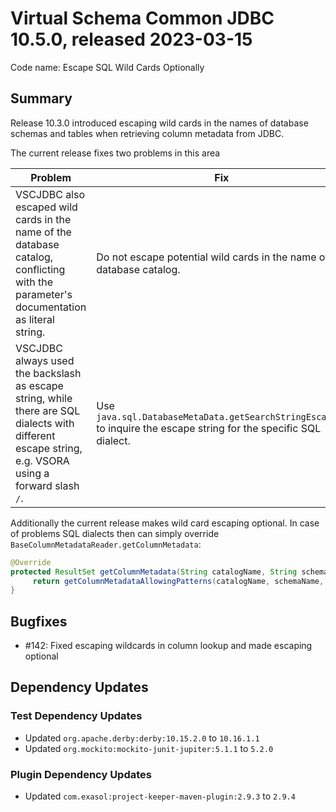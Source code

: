 # Virtual Schema Common JDBC 10.5.0, released 2023-03-15

Code name: Escape SQL Wild Cards Optionally

## Summary

Release 10.3.0 introduced escaping wild cards in the names of database schemas and tables when retrieving column metadata from JDBC.

The current release fixes two problems in this area

| Problem                                                                                                                                              | Fix                                                                                                                |
|------------------------------------------------------------------------------------------------------------------------------------------------------|--------------------------------------------------------------------------------------------------------------------|
| VSCJDBC also escaped wild cards in the name of the database catalog, conflicting with the parameter's documentation as literal string.               | Do not escape potential wild cards in the name of the database catalog.                                            |
| VSCJDBC always used the backslash as escape string, while there are SQL dialects with different escape string, e.g. VSORA using a forward slash `/`. | Use `java.sql.DatabaseMetaData.getSearchStringEscape()` to inquire the escape string for the specific SQL dialect. |

Additionally the current release makes wild card escaping optional. In case of problems SQL dialects then can simply override `BaseColumnMetadataReader.getColumnMetadata`:
```java
@Override
protected ResultSet getColumnMetadata(String catalogName, String schemaName, String tableName) throws SQLException {
     return getColumnMetadataAllowingPatterns(catalogName, schemaName, tableName);
}
```

## Bugfixes

* #142: Fixed escaping wildcards in column lookup and made escaping optional

## Dependency Updates

### Test Dependency Updates

* Updated `org.apache.derby:derby:10.15.2.0` to `10.16.1.1`
* Updated `org.mockito:mockito-junit-jupiter:5.1.1` to `5.2.0`

### Plugin Dependency Updates

* Updated `com.exasol:project-keeper-maven-plugin:2.9.3` to `2.9.4`

